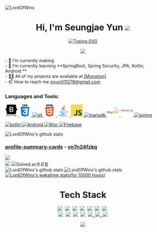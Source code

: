 <p align="left"> <img src="https://komarev.com/ghpvc/?username=LordOfWins&label=Profile%20views&color=0e75b6&style=flat" alt="LordOfWins" /> 
<h1 align="center">Hi, I'm Seungjae Yun <img src="https://raw.githubusercontent.com/MartinHeinz/MartinHeinz/master/wave.gif" width="30px"> </h1>
<p align="center"><a href="https://git.io/typing-svg"><img src="https://readme-typing-svg.demolab.com?font=Fira+Code&pause=1000&width=435&lines=I+am+a+supreme+backend+developer.;" alt="Typing SVG" /></a></p>

<p align="center"><img align="center"src="https://github-profile-trophy.vercel.app/?username=LordOfWins&theme=onedark&no-frame=true&margin-w=20&no-bg=true"</a></p>
- 🔭 I’m currently making <br>
- 🌱 I’m currently learning **SpringBoot, Spring Security, JPA, Kotlin, Android **<br>
- 👨‍💻 All of my projects are available at <a href="https://efficient-switch-38d.notion.site/4bf9750aa3cc48f2b573c31c6f6fb206">[Mynotion]</a><br>
- 📫 How to reach me <a href="sjyun011278@gmail.com">sjyun011278@gmail.com</a><br>

<h3 align="left">Languages and Tools:</h3>
<p align="left"> <a href="https://getbootstrap.com" target="_blank" rel="noreferrer"> <img src="https://raw.githubusercontent.com/devicons/devicon/master/icons/bootstrap/bootstrap-plain-wordmark.svg" alt="bootstrap" width="40" height="40"/> </a> <a href="https://www.w3schools.com/css/" target="_blank" rel="noreferrer"> <img src="https://raw.githubusercontent.com/devicons/devicon/master/icons/css3/css3-original-wordmark.svg" alt="css3" width="40" height="40"/> </a> <a href="https://git-scm.com/" target="_blank" rel="noreferrer"> <img src="https://www.vectorlogo.zone/logos/git-scm/git-scm-icon.svg" alt="git" width="40" height="40"/> </a> <a href="https://www.w3.org/html/" target="_blank" rel="noreferrer"> <img src="https://raw.githubusercontent.com/devicons/devicon/master/icons/html5/html5-original-wordmark.svg" alt="html5" width="40" height="40"/> </a> <a href="https://www.java.com" target="_blank" rel="noreferrer"> <img src="https://raw.githubusercontent.com/devicons/devicon/master/icons/java/java-original.svg" alt="java" width="40" height="40"/> </a> <a href="https://developer.mozilla.org/en-US/docs/Web/JavaScript" target="_blank" rel="noreferrer"> <img src="https://raw.githubusercontent.com/devicons/devicon/master/icons/javascript/javascript-original.svg" alt="javascript" width="40" height="40"/> </a> <a href="https://mariadb.org/" target="_blank" rel="noreferrer"> <img src="https://www.vectorlogo.zone/logos/mariadb/mariadb-icon.svg" alt="mariadb" width="40" height="40"/> </a> <a href="https://www.mysql.com/" target="_blank" rel="noreferrer"> <img src="https://raw.githubusercontent.com/devicons/devicon/master/icons/mysql/mysql-original-wordmark.svg" alt="mysql" width="40" height="40"/> </a> <a href="https://www.oracle.com/" target="_blank" rel="noreferrer"> <img src="https://raw.githubusercontent.com/devicons/devicon/master/icons/oracle/oracle-original.svg" alt="oracle" width="40" height="40"/> </a> <a href="https://spring.io/" target="_blank" rel="noreferrer"> <img src="https://www.vectorlogo.zone/logos/springio/springio-icon.svg" alt="spring" width="40" height="40"/> </a> </p> <p><a href="https://kotlinlang.org/" target="_blank" rel="noreferrer"> <img src="https://upload.wikimedia.org/wikipedia/commons/thumb/0/06/Kotlin_Icon.svg/512px-Kotlin_Icon.svg.png?20171012085709" alt="kotlin" width="40" height="40"/> </a> <a href="https://developer.android.com/" target="_blank" rel="noreferrer"> <img src="https://upload.wikimedia.org/wikipedia/commons/thumb/3/31/Android_robot_head.svg/640px-Android_robot_head.svg.png" alt="Android" width="40" height="23"/> </a> <a href="https://ktor.io/" target="_blank" rel="noreferrer"> <img src="https://avatars.githubusercontent.com/u/28214161?s=200&v=4" alt="Ktor" width="40" height="40"/> </a> <a href="https://firebase.google.com/" target="_blank" rel="noreferrer"> <img src="https://w7.pngwing.com/pngs/246/288/png-transparent-firebase-hd-logo-thumbnail.png" alt="Firebase" width="40" height="40"/> </a></p>

 ![LordOfWins's github stats](https://github-readme-stats.vercel.app/api?username=LordOfWins&show_icons=true&theme=onedark)
### [profile-summary-cards](https://github.com/vn7n24fzkq/github-profile-summary-cards) - [vn7n24fzkq](https://github.com/vn7n24fzkq/)
![](http://github-profile-summary-cards.vercel.app/api/cards/profile-details?username=LordOfWins&theme=onedark)
<br>
![](http://github-profile-summary-cards.vercel.app/api/cards/productive-time?username=LordOfWins&theme=onedark&utcOffset=9)
![Solved.ac프로필](http://mazassumnida.wtf/api/v2/generate_badge?boj=sjyun0112)
<br>
![LordOfWins's github stats](http://github-profile-summary-cards.vercel.app/api/cards/repos-per-language?username=LordOfWins&theme=onedark)
![LordOfWins's github stats](http://github-profile-summary-cards.vercel.app/api/cards/most-commit-language?username=LordOfWins&theme=onedark)
<br>
[![LordOfWins's wakatime stats(for 10000 hours)](https://github-readme-stats.vercel.app/api/wakatime?username=LordOfWins)](https://wakatime.com/@LordOfWins)

<h1 align="center"> Tech Stack</h1>

 <!--START_SECTION:waka-->
  <!--END_SECTION:waka-->

<p align="center"/>
<a href="https://www.java.com/" target="_blank" rel="noreferrer"><img src="https://img.shields.io/badge/Java-007396?style=plastic&logo=Java&logoColor=white"/></a>&nbsp;
<a href="https://ktor.io/" target="_blank" rel="noreferrer"><img src="https://img.shields.io/badge/Spring-6DB33F?style=plastic&logo=Spring&logoColor=white"/></a>&nbsp;
<a href="https://ktor.io/" target="_blank" rel="noreferrer"><img src="https://img.shields.io/badge/SpringBoot-6DB33F?style=plastic&logo=SpringBoot&logoColor=white"/></a>&nbsp;
<a href="https://ktor.io/" target="_blank" rel="noreferrer"><img src="https://img.shields.io/badge/JavaScript-F7DF1E?style=plastic&logo=JavaScript&logoColor=white"/></a>&nbsp;
<a href="https://ktor.io/" target="_blank" rel="noreferrer"><img src="https://img.shields.io/badge/Oracle-F80000?style=plastic&logo=Oracle&logoColor=white"/></a>&nbsp;
<a href="https://ktor.io/" target="_blank" rel="noreferrer"><img src="https://img.shields.io/badge/Kotlin-7F52FF?style=plastic&logo=kotlin&logoColor=white"/></a>&nbsp;
<a href="https://ktor.io/" target="_blank" rel="noreferrer"><img src="https://img.shields.io/badge/HTML5-E34F26?style=plastic&logo=HTML5&logoColor=white"/></a>&nbsp;<br>
<a href="https://ktor.io/" target="_blank" rel="noreferrer"><img src="https://img.shields.io/badge/CSS3-1572B6?style=plastic&logo=CSS3&logoColor=white"/></a>&nbsp;
<a href="https://ktor.io/" target="_blank" rel="noreferrer"><img src="https://img.shields.io/badge/Eclipse%20IDE-2C2255.svg?&style=plastic&logo=Eclipse%20IDE&logoColor=white"/></a>&nbsp;
<a href="https://ktor.io/" target="_blank" rel="noreferrer"><img src="https://img.shields.io/badge/Android-3DDC84?style=plastic&logo=Android&logoColor=white"/></a>&nbsp;
<a href="https://ktor.io/" target="_blank" rel="noreferrer"><img src="https://img.shields.io/badge/Firebase-FFCA28?style=plastic&logo=Firebase&logoColor=white"/></a>&nbsp;
<a href="https://ktor.io/" target="_blank" rel="noreferrer"><img src="https://img.shields.io/badge/github-181717?style=plastic&logo=github&logoColor=white">&nbsp;
<a href="https://ktor.io/" target="_blank" rel="noreferrer"><img src="https://img.shields.io/badge/git-F05032?style=plastic&logo=git&logoColor=white">&nbsp;
<a href="https://ktor.io/" target="_blank" rel="noreferrer"><img src="https://img.shields.io/badge/mariaDB-003545?style=plastic&logo=mariaDB&logoColor=white"> 

<p align="center">
  <img src="https://capsule-render.vercel.app/api?type=waving&color=gradient&height=60&section=footer"/>
</p>
